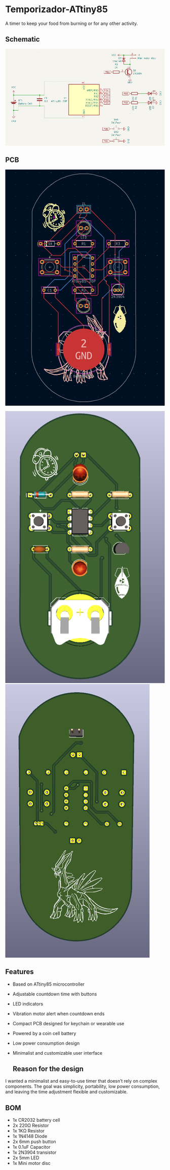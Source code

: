 # Temporizador-ATtiny85

A timer to keep your food from burning or for any other activity.

## Schematic

![](https://github.com/Cesarweon/Temporizador-ATtiny85/blob/main/Imagenes/Esquema.png)

## PCB
![](https://github.com/Cesarweon/Temporizador-ATtiny85/blob/main/Imagenes/PCB.png)

![](https://github.com/Cesarweon/Temporizador-ATtiny85/blob/main/Imagenes/3D%20frente.png) ![](https://github.com/Cesarweon/Temporizador-ATtiny85/blob/main/Imagenes/3D%20atras.png)

## Features
- Based on ATtiny85 microcontroller
- Adjustable countdown time with buttons
- LED indicators 
- Vibration motor alert when countdown ends
- Compact PCB designed for keychain or wearable use
- Powered by a coin cell battery
- Low power consumption design
- Minimalist and customizable user interface
  
  ## Reason for the design
I wanted a minimalist and easy-to-use timer that doesn’t rely on complex components.
The goal was simplicity, portability, low power consumption, and leaving the time adjustment flexible and customizable.

## BOM
- 1x CR2032 battery cell
- 2x 220Ω Resistor
- 1x 1KΩ Resistor
- 1x 1N4148 Diode
- 2x 6mm push button
- 1x 0.1uF Capacitor 
- 1x 2N3904 transistor
- 2x 5mm LED
- 1x Mini motor disc
